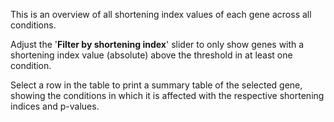 This is an overview of all shortening index values of each gene across all conditions.

Adjust the '**Filter by shortening index**' slider to only show genes with a shortening index value (absolute) above the threshold in at least one condition. 

Select a row in the table to print a summary table of the selected gene, showing the conditions in which it is affected with the respective shortening indices and p-values.
